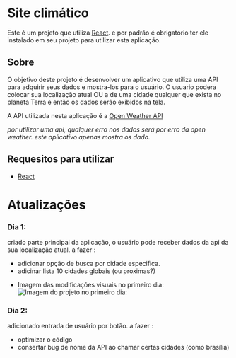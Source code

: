 # Site climático

Este é um projeto que utiliza [React](https://github.com/facebook/create-react-app).
e por padrão é obrigatório ter ele instalado em seu projeto para utilizar esta aplicação.

## Sobre

O objetivo deste projeto é desenvolver um aplicativo que utiliza uma API para adquirir seus dados e mostra-los para o usuário.
O usuario podera colocar sua localização atual OU a de uma cidade qualquer que exista no planeta Terra e então os dados serão exibidos na tela.

A API utilizada nesta aplicação é a [Open Weather API](https://api.openweathermap.org)

*por utilizar uma api, qualquer erro nos dados será por erro da open weather. este aplicativo apenas mostra os dado.*

## Requesitos para utilizar

- [React](https://github.com/facebook/create-react-app)

# Atualizações

### Dia 1:
criado parte principal da aplicação, o usuário pode receber dados da api da sua localização atual.
a fazer :
- adicionar opção de busca por cidade especifica.
- adicinar lista 10 cidades globais (ou proximas?)

* Imagem das modificações visuais no primeiro dia:
  ![Imagem do projeto no primeiro dia:](https://user-images.githubusercontent.com/57924586/224162796-1ec71793-60ab-41c2-872e-bd63d221c64f.png)

### Dia 2:
adicionado entrada de usuário por botão.
a fazer : 
- optimizar o código
- consertar bug de nome da API ao chamar certas cidades (como brasilia)


